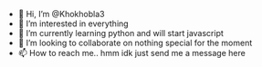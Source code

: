 - 👋 Hi, I’m @Khokhobla3
- 👀 I’m interested in everything
- 🌱 I’m currently learning python and will start javascript
- 💞️ I’m looking to collaborate on nothing special for the moment
- 📫 How to reach me.. hmm idk just send me a message here
